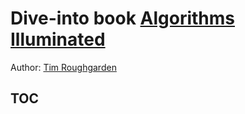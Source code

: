 # Dive-into book [Algorithms Illuminated](https://www.algorithmsilluminated.org)

Author: [Tim Roughgarden](http://www.timroughgarden.org)

## TOC

